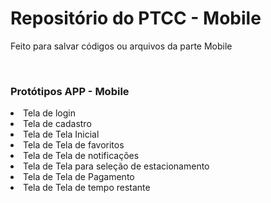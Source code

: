 <h1>Repositório do PTCC - Mobile</h1>
<p>Feito para salvar códigos ou arquivos da parte Mobile</p>
<br>

<h3>Protótipos APP - Mobile</h3>
<li>Tela de login</li>
<li>Tela de cadastro</li>
<li>Tela de Tela Inicial</li>
<li>Tela de Tela de favoritos</li>
<li>Tela de Tela de notificações</li>
<li>Tela de Tela para seleção de estacionamento</li>
<li>Tela de Tela de Pagamento</li>
<li>Tela de Tela de tempo restante</li>
